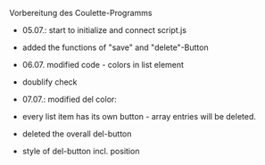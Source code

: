 Vorbereitung des Coulette-Programms

- 05.07.: start to initialize and connect script.js
- added the functions of "save" and "delete"-Button

- 06.07. modified code - colors in list element
- doublify check

- 07.07.: modified del color:
- every list item has its own button - array entries will be deleted.
- deleted the overall del-button
- style of del-button incl. position
